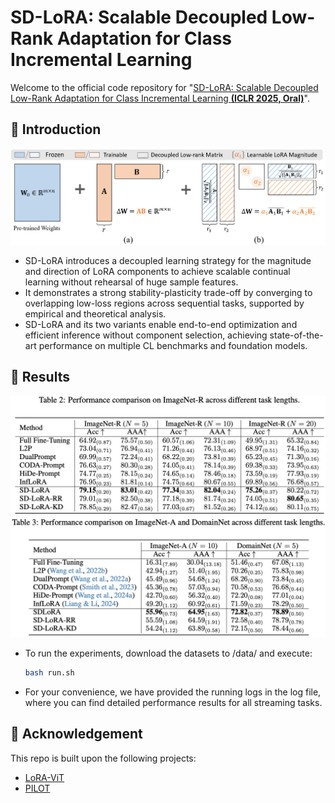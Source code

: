 # SD-LoRA: Scalable Decoupled Low-Rank Adaptation for Class Incremental Learning

Welcome to the official code repository for "[SD-LoRA: Scalable Decoupled Low-Rank Adaptation for Class Incremental Learning **(ICLR 2025, Oral)**]([https://arxiv.org/abs/2406.01721](https://arxiv.org/pdf/2501.13198))".

## 👀 Introduction
![SD-LoRA](imgs/intro.jpg)

- SD-LoRA introduces a decoupled learning strategy for the magnitude and direction of LoRA components to achieve scalable continual learning without rehearsal of huge sample features.
- It demonstrates a strong stability-plasticity trade-off by converging to overlapping low-loss regions across sequential tasks, supported by empirical and theoretical analysis.
- SD-LoRA and its two variants enable end-to-end optimization and efficient inference without component selection, achieving state-of-the-art performance on multiple CL benchmarks and foundation models.

## 📜 Results
![SD-LoRA](imgs/results1.jpg)
![SD-LoRA](imgs/results2.jpg)
- To run the experiments, download the datasets to /data/ and execute:
   ```bash
  bash run.sh
- For your convenience, we have provided the running logs in the log file, where you can find detailed performance results for all streaming tasks.



## 🙏 Acknowledgement
This repo is built upon the following projects:

* [LoRA-ViT](https://github.com/JamesQFreeman/LoRA-ViT)
* [PILOT](https://github.com/sun-hailong/LAMDA-PILOT)
